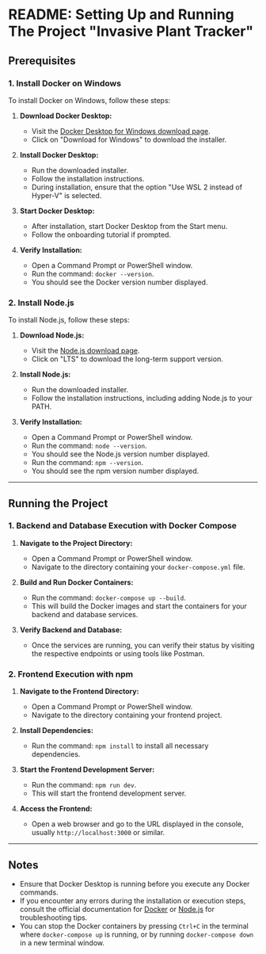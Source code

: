 # README: Setting Up and Running The Project "Invasive Plant Tracker"

## Prerequisites

### 1. Install Docker on Windows
To install Docker on Windows, follow these steps:

1. **Download Docker Desktop:**
   - Visit the [Docker Desktop for Windows download page](https://www.docker.com/products/docker-desktop).
   - Click on "Download for Windows" to download the installer.

2. **Install Docker Desktop:**
   - Run the downloaded installer.
   - Follow the installation instructions.
   - During installation, ensure that the option "Use WSL 2 instead of Hyper-V" is selected.

3. **Start Docker Desktop:**
   - After installation, start Docker Desktop from the Start menu.
   - Follow the onboarding tutorial if prompted.

4. **Verify Installation:**
   - Open a Command Prompt or PowerShell window.
   - Run the command: `docker --version`.
   - You should see the Docker version number displayed.

### 2. Install Node.js
To install Node.js, follow these steps:

1. **Download Node.js:**
   - Visit the [Node.js download page](https://nodejs.org/).
   - Click on "LTS" to download the long-term support version.

2. **Install Node.js:**
   - Run the downloaded installer.
   - Follow the installation instructions, including adding Node.js to your PATH.

3. **Verify Installation:**
   - Open a Command Prompt or PowerShell window.
   - Run the command: `node --version`.
   - You should see the Node.js version number displayed.
   - Run the command: `npm --version`.
   - You should see the npm version number displayed.

---

## Running the Project

### 1. Backend and Database Execution with Docker Compose

1. **Navigate to the Project Directory:**
   - Open a Command Prompt or PowerShell window.
   - Navigate to the directory containing your `docker-compose.yml` file.

2. **Build and Run Docker Containers:**
   - Run the command: `docker-compose up --build`.
   - This will build the Docker images and start the containers for your backend and database services.

3. **Verify Backend and Database:**
   - Once the services are running, you can verify their status by visiting the respective endpoints or using tools like Postman.

### 2. Frontend Execution with npm

1. **Navigate to the Frontend Directory:**
   - Open a Command Prompt or PowerShell window.
   - Navigate to the directory containing your frontend project.

2. **Install Dependencies:**
   - Run the command: `npm install` to install all necessary dependencies.

3. **Start the Frontend Development Server:**
   - Run the command: `npm run dev`.
   - This will start the frontend development server.

4. **Access the Frontend:**
   - Open a web browser and go to the URL displayed in the console, usually `http://localhost:3000` or similar.

---

## Notes

- Ensure that Docker Desktop is running before you execute any Docker commands.
- If you encounter any errors during the installation or execution steps, consult the official documentation for [Docker](https://docs.docker.com/) or [Node.js](https://nodejs.org/) for troubleshooting tips.
- You can stop the Docker containers by pressing `Ctrl+C` in the terminal where `docker-compose up` is running, or by running `docker-compose down` in a new terminal window.

